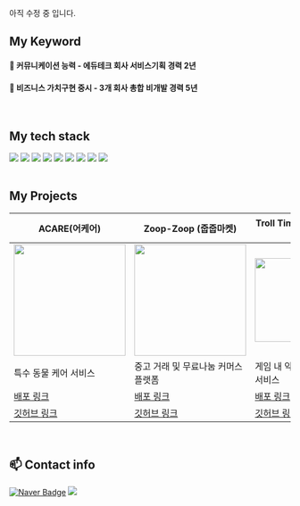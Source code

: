 아직 수정 중 입니다.
## My Keyword 
<div>
<h4> 💚 커뮤니케이션 능력 - 에듀테크 회사 서비스기획 경력 2년 </h4>
<h4> 💙 비즈니스 가치구현 중시 - 3개 회사 총합 비개발 경력 5년 </h4>
</div>

<br/>

## My tech stack 

<div>
  <img src="https://img.shields.io/badge/HTML5-E34F26?style=for-the-badge&logo=HTML5&logoColor=white">
  <img src="https://img.shields.io/badge/CSS3-1572B6?style=for-the-badge&logo=CSS3&logoColor=white">
  <img src="https://img.shields.io/badge/JavaScript-F7DF1E?style=for-the-badge&logo=JavaScript&logoColor=white">
  <img src="https://img.shields.io/badge/React-61DAFB?style=for-the-badge&logo=React&logoColor=white">
  <img src="https://img.shields.io/badge/TypeScript-3178C6?style=for-the-badge&logo=TypeScript&logoColor=white">
  <img src="https://img.shields.io/badge/NEXTJS-000000?style=for-the-badge&logo=NEXT.JS&logoColor=white">
  <img src="https://img.shields.io/badge/Node.js-5FA04E?style=for-the-badge&logo=Node.JS&logoColor=white">
  <img src="https://img.shields.io/badge/express.js-000000?style=for-the-badge&logo=express&logoColor=white">
  <img src="https://img.shields.io/badge/mongodb-47A248?style=for-the-badge&logo=mongoDB&logoColor=white">
</div>

<br/>

## My Projects 



| ACARE(어케어)                     | Zoop-Zoop (줍줍마켓)                   | Troll Time( 트롤타임 )                    | Zbti (zbti 테스트)                  |
|--------------------------|--------------------------|--------------------------|--------------------------|
| <img src="https://github.com/user-attachments/assets/150d9859-1c61-4d2a-bf32-27f6641b7a30" width="200" style="display: block; margin: 0 auto;"> | <img src="https://github.com/nasilKiM/nasilKiM/assets/117559842/3ed5467c-e7ec-48d9-b4f8-d03e6a034815" width="200" style="display: block; margin: 0 auto;"> | <img src="https://github.com/user-attachments/assets/a84e6cdd-7b4b-442b-a17f-c661c0eddad0" width="150" style="display: block; margin: 0 auto;"> | <img src="https://github.com/user-attachments/assets/88c05884-2774-42c0-81f7-8afc9835146f" width="200" style="display: block; margin: 0 auto;"> |
| 특수 동물 케어 서비스 | 중고 거래 및 무료나눔 커머스 플랫폼    |  게임 내 악성 유저 찾기 서비스   | 주식 투자 성향 테스트 서비     |
| [배포 링크](https://acare-dr.vercel.app/)   |  [배포 링크](https://zoopzoop-market.vercel.app/)  |  [배포 링크](https://trolltime.vercel.app/)     |    |
| [깃허브 링크](https://github.com/orgs/hoseo-cs/repositories) | [깃허브 링크](https://github.com/nasilKiM/Banuddy-project) | [깃허브 링크](https://github.com/Frontend-TEAM1/ZoopzoopMarket) | [깃허브 링크](https://github.com/HackerTon-team4/Front) |

<br/>


## 📫 Contact info

[![Naver Badge](https://img.shields.io/badge/Naver-03C75A?style=flat-square&logo=Naver&logoColor=white&link=mailto:nasikun@naver.com)](mailto:nasikun@naver.com)
<a href="https://velog.io/@nasikun"><img src="https://img.shields.io/badge/Velog-20C997?style=flat&logo=Velog&logoColor=white&link=https://velog.io/@nasikun"/></a>
